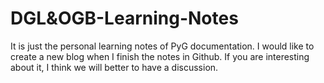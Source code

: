# DGL&OGB-Learning-Notes
It is just the personal learning notes of PyG documentation. I would like to create a new blog when I finish the notes in Github. If you are interesting about it, I think we will better to have a discussion.
